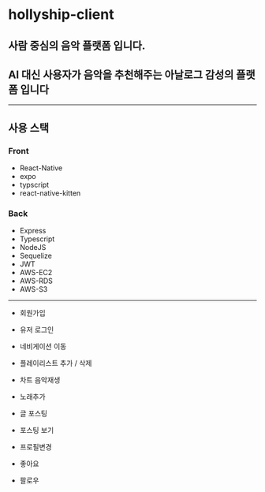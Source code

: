 # hollyship-client

## 사람 중심의 음악 플랫폼 입니다.
## AI 대신 사용자가 음악을 추천해주는 아날로그 감성의 플랫폼 입니다

***

## 사용 스택

### Front 
* React-Native
* expo
* typscript
* react-native-kitten

### Back
* Express
* Typescript
* NodeJS
* Sequelize
* JWT
* AWS-EC2
* AWS-RDS
* AWS-S3

***

* 회원가입

* 유저 로그인
* 네비게이션 이동
* 플레이리스트 추가 / 삭제
* 차트 음악재생
* 노래추가
* 글 포스팅
* 포스팅 보기
* 프로필변경
* 좋아요
* 팔로우
